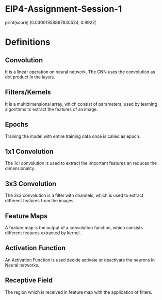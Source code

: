 # EIP4-Assignment-Session-1

print(score)
[0.03001958887830524, 0.9922]
# Definitions

## Convolution
It is a linear operation on neural network. The CNN uses the convolution as dot product in the layers.  

## Filters/Kernels
It is a multidimensional array, which consist of parameters, used by  learning algorithms to extract the features of an image.
## Epochs
Training the model with entire training data once is called as epoch.

## 1x1 Convolution
The 1x1 convolution is used to extract the important features an reduces the dimensionality.

## 3x3 Convolution
The 3x3 convolution is a filter with channels, which is used to extract different features from the images.

## Feature Maps
A feature map is the output of a convolution function, which consists different features extracted by kernel.

## Activation Function
An Activation Function is used decide activate or deactivate the neurons in Neural networks. 

## Receptive Field
The region which is received in feature map with the application of filters. 
